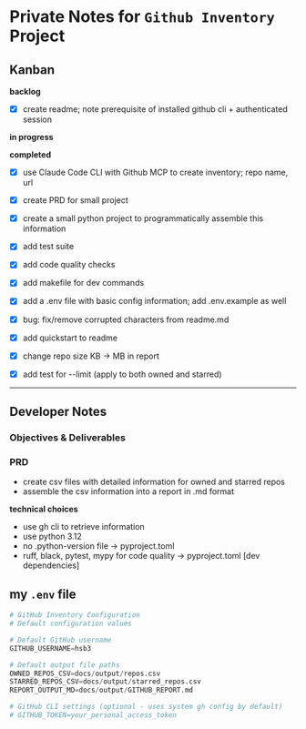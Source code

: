 # Private Notes for `Github Inventory` Project
## Kanban
**backlog**
- [x] create readme; note prerequisite of installed github cli + authenticated session


**in progress**




**completed**
- [x] use Claude Code CLI with Github MCP to create inventory; repo name, url
- [x] create PRD for small project
- [x] create a small python project to programmatically assemble this information
- [x] add test suite
- [x] add code quality checks
- [x] add makefile for dev commands
- [x] add a .env file with basic config information; add .env.example as well
- [x] bug: fix/remove corrupted characters from readme.md
- [x] add quickstart to readme
- [x] change repo size KB -> MB in report
- [x] add test for --limit (apply to both owned and starred)


---
## Developer Notes
### Objectives & Deliverables


### PRD
- create csv files with detailed information for owned and starred repos
- assemble the csv information into a report in .md format

**technical choices**
- use gh cli to retrieve information
- use python 3.12
- no .python-version file -> pyproject.toml
- ruff, black, pytest, mypy for code quality -> pyproject.toml [dev dependencies]


## my `.env` file
```python
# GitHub Inventory Configuration
# Default configuration values

# Default GitHub username
GITHUB_USERNAME=hsb3

# Default output file paths
OWNED_REPOS_CSV=docs/output/repos.csv
STARRED_REPOS_CSV=docs/output/starred_repos.csv
REPORT_OUTPUT_MD=docs/output/GITHUB_REPORT.md

# GitHub CLI settings (optional - uses system gh config by default)
# GITHUB_TOKEN=your_personal_access_token

```


